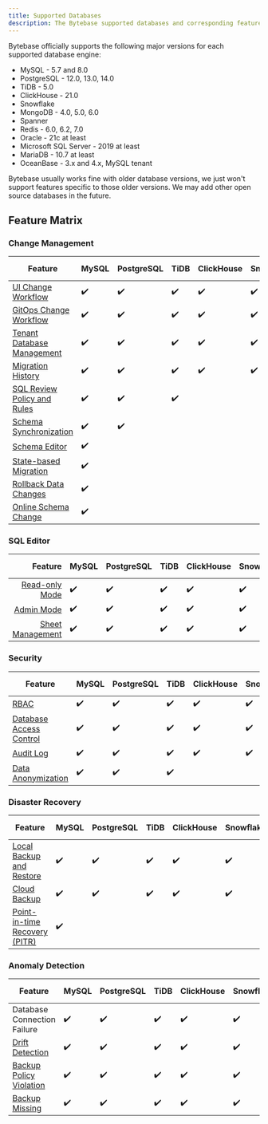 ```yaml
---
title: Supported Databases
description: The Bytebase supported databases and corresponding feature matrix
---
```


Bytebase officially supports the following major versions for each supported database engine:

- MySQL - 5.7 and 8.0
- PostgreSQL - 12.0, 13.0, 14.0
- TiDB - 5.0
- ClickHouse - 21.0
- Snowflake
- MongoDB - 4.0, 5.0, 6.0
- Spanner
- Redis - 6.0, 6.2, 7.0
- Oracle - 21c at least
- Microsoft SQL Server - 2019 at least
- MariaDB - 10.7 at least
- OceanBase - 3.x and 4.x, MySQL tenant

Bytebase usually works fine with older database versions, we just won't support features specific to those older versions. We may add other open source databases in the future.

## Feature Matrix

### Change Management

| Feature                                                                         | MySQL | PostgreSQL | TiDB | ClickHouse | Snowflake | MongoDB | Spanner | Redis | Oracle | SQL Server | MariaDB | OceanBase |
| ------------------------------------------------------------------------------- | ----- | ---------- | ---- | ---------- | --------- | ------- | ------- | ----- | ------ | ---------- | ------- | --------- |
| [UI Change Workflow](/docs/change-database/change-workflow)                     | ✔️    | ✔️         | ✔️   | ✔️         | ✔️        | ✔️      | ✔️      | ✔️    | ✔️     | ✔️         | ✔️      | ✔️        |
| [GitOps Change Workflow](/docs/vcs-integration/overview)                        | ✔️    | ✔️         | ✔️   | ✔️         | ✔️        | ✔️      | ✔️      | ✔️    | ✔️     | ✔️         | ✔️      | ✔️        |
| [Tenant Database Management](/docs/change-database/batch-change)                | ✔️    | ✔️         | ✔️   | ✔️         | ✔️        | ✔️      | ✔️      | ✔️    | ✔️     | ✔️         | ✔️      | ✔️        |
| [Migration History](/docs/change-database/migration-history)                    | ✔️    | ✔️         | ✔️   | ✔️         | ✔️        | ✔️      | ✔️      | ✔️    | ✔️     | ✔️         | ✔️      | ✔️        |
| [SQL Review Policy and Rules](/docs/sql-review/review-policy/overview)          | ✔️    | ✔️         | ✔️   |            |           |         |         |       |        |            |         |           |
| [Schema Synchronization](/docs/change-database/synchronize-schema)              | ✔️    | ✔️         |      |            |           |         |         |       |        |            |         |           |
| [Schema Editor](/docs/change-database/schema-editor)                            | ✔️    |            |      |            |           |         |         |       |        |            |         |           |
| [State-based Migration](/docs/change-database/state-based-migration/overview)   | ✔️    |            |      |            |           |         |         |       |        |            |         |           |
| [Rollback Data Changes](/docs/change-database/rollback-data-changes)            | ✔️    |            |      |            |           |         |         |       |        |            |         |           |
| [Online Schema Change](/docs/change-database/online-schema-migration-for-mysql) | ✔️    |            |      |            |           |         |         |       |        |            |         |           |

### SQL Editor

|                                                 Feature | MySQL | PostgreSQL | TiDB | ClickHouse | Snowflake | MongoDB | Spanner | Redis | Oracle | SQL Server | MariaDB | OceanBase |
| ------------------------------------------------------: | ----- | ---------- | ---- | ---------- | --------- | ------- | ------- | ----- | ------ | ---------- | ------- | --------- |
|          [Read-only Mode](/docs/sql-editor/run-queries) | ✔️    | ✔️         | ✔️   | ✔️         | ✔️        |         | ✔️      |       | ✔️     | ✔️         | ✔️      | ✔️        |
|               [Admin Mode](/docs/sql-editor/admin-mode) | ✔️    | ✔️         | ✔️   | ✔️         | ✔️        | ✔️      | ✔️      | ✔️    | ✔️     | ✔️         | ✔️      | ✔️        |
| [Sheet Management](/docs/sql-editor/manage-sql-scripts) | ✔️    | ✔️         | ✔️   | ✔️         | ✔️        | ✔️      | ✔️      | ✔️    | ✔️     | ✔️         | ✔️      | ✔️        |

### Security

| Feature                                                                 | MySQL | PostgreSQL | TiDB | ClickHouse | Snowflake | MongoDB | Spanner | Redis | Oracle | SQL Server | MariaDB | OceanBase |
| ----------------------------------------------------------------------- | ----- | ---------- | ---- | ---------- | --------- | ------- | ------- | ----- | ------ | ---------- | ------- | --------- |
| [RBAC](/docs/concepts/roles-and-permissions)                            | ✔️    | ✔️         | ✔️   | ✔️         | ✔️        | ✔️      | ✔️      | ✔️    | ✔️     | ✔️         | ✔️      | ✔️        |
| [Database Access Control](/docs/administration/database-access-control) | ✔️    | ✔️         | ✔️   | ✔️         | ✔️        | ✔️      | ✔️      | ✔️    | ✔️     | ✔️         | ✔️      | ✔️        |
| [Audit Log](/docs/administration/audit-log)                             | ✔️    | ✔️         | ✔️   | ✔️         | ✔️        | ✔️      | ✔️      | ✔️    | ✔️     | ✔️         | ✔️      | ✔️        |
| [Data Anonymization](/docs/administration/anonymize-data)               | ✔️    | ✔️         | ✔️   |            |           |         |         |       |        |            | ✔️      | ✔️        |

### Disaster Recovery

| Feature                                                                                   | MySQL | PostgreSQL | TiDB | ClickHouse | Snowflake | MongoDB | Spanner | Redis | Oracle | SQL Server | MariaDB | OceanBase |
| ----------------------------------------------------------------------------------------- | ----- | ---------- | ---- | ---------- | --------- | ------- | ------- | ----- | ------ | ---------- | ------- | --------- |
| [Local Backup and Restore](/docs/disaster-recovery/backup-restore-database/overview)      | ✔️    | ✔️         | ✔️   | ✔️         | ✔️        |         |         |       |        |            |         |           |
| [Cloud Backup](/docs/disaster-recovery/backup-restore-database/cloud-backup)              | ✔️    | ✔️         | ✔️   | ✔️         | ✔️        |         |         |       |        |            |         |           |
| [Point-in-time Recovery (PITR)](/docs/disaster-recovery/point-in-time-recovery-for-mysql) | ✔️    |            |      |            |           |         |         |       |        |            |         |           |

### Anomaly Detection

| Feature                                                                                   | MySQL | PostgreSQL | TiDB | ClickHouse | Snowflake | MongoDB | Spanner | Redis | Oracle | SQL Server | MariaDB | OceanBase |
| ----------------------------------------------------------------------------------------- | ----- | ---------- | ---- | ---------- | --------- | ------- | ------- | ----- | ------ | ---------- | ------- | --------- |
| Database Connection Failure                                                               | ✔️    | ✔️         | ✔️   | ✔️         | ✔️        | ✔️      | ✔️      | ✔️    | ✔️     | ✔️         | ✔️      | ✔️        |
| [Drift Detection](/docs/anomaly-detection/drift-detection)                                | ✔️    | ✔️         | ✔️   | ✔️         | ✔️        |         | ✔️      |       |        |            |         |           |
| [Backup Policy Violation](/docs/administration/environment-policy/backup-schedule-policy) | ✔️    | ✔️         | ✔️   | ✔️         | ✔️        |         |         |       |        |            |         |           |
| [Backup Missing](/docs/disaster-recovery/backup-restore-database/backup)                  | ✔️    | ✔️         | ✔️   | ✔️         | ✔️        |         |         |       |        |            |         |           |
